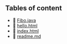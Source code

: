 ## Tables of content
- 🤣 [Fibo.java](./Fibo.java)
- 🤣 [hello.html](./hello.html)
- 🤣 [index.html](./index.html)
- 🤣 [readme.md](./readme.md)

